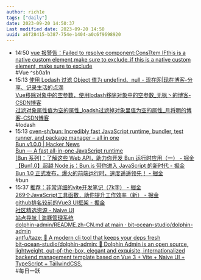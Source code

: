 ```yaml
---
author: rich1e
tags: ["daily"]
date: 2023-09-20 14:50:37
Last modified date: 2023-09-20 14:50
uuid: a6f28415-b387-754e-1404-a0c6f9698920
---
```


- 14:50 [vue 报警告：Failed to resolve component:ConsTtem IFthis is a native custom element,make sure to exclude_if this is a native custom element, make sure to exclude](https://blog.csdn.net/weixin_44058725/article/details/125293263)<br>#Vue ^sb0a1n
- 15:13 [使用 Lodash 过滤 Object 值为 undefind、null - 现在网|现在博客-分享、记录生活的点滴](https://nowtime.cc/js/1790.html)<br>[Vue移除对象中的空参数，使用lodash移除对象中的空参数_无枫丶的博客-CSDN博客](https://blog.csdn.net/anjiongyi/article/details/123874112)<br>[过滤对象属性值为空的属性_loadsh过滤掉对象里值为空的属性_月将明的博客-CSDN博客](https://blog.csdn.net/weixin_43758377/article/details/109620123)<br>#lodash 
- 15:13 [oven-sh/bun: Incredibly fast JavaScript runtime, bundler, test runner, and package manager – all in one](https://github.com/oven-sh/bun)<br>[Bun v1.0.0 | Hacker News](https://news.ycombinator.com/item?id=37434117)<br>[Bun — A fast all-in-one JavaScript runtime](https://bun.sh/)<br>[[Bun 系列]：了解这些 Web API，助力你开发 Bun 运行时应用（一） - 掘金](https://juejin.cn/post/7280435431334887479?searchId=202309201451426DA65A59EFA1329DE53B)<br>[【Bun1.0】超越 Node.js：Bun.js 带你进入 JavaScript 的新时代 - 掘金](https://juejin.cn/post/7277801611996430397?from=search-suggest)<br>[Bun 1.0 正式发布，爆火的前端运行时，速度遥遥领先！ - 掘金](https://juejin.cn/post/7277387014046335010?searchId=202309191346282E7020E7A380738594D2)<br>#bun
- 15:37 [推荐：非常详细的vite开发笔记（7k字） - 掘金](https://juejin.cn/post/7251873578157113401)<br>[269个JavaScript工具函数，助你提升工作效率（新） - 掘金](https://juejin.cn/post/6844904181761835016)<br>[github排名较前的Vue3 UI框架 - 掘金](https://juejin.cn/post/7280133121730609213?utm_source=gold_browser_extension)<br>[社区精选资源 - Naive UI](https://www.naiveui.com/zh-CN/os-theme/docs/community)<br>[站点导航 | 海豚管理系统](https://dolphin-admin.bit-ocean.studio/)<br>[dolphin-admin/README.zh-CN.md at main · bit-ocean-studio/dolphin-admin](https://github.com/bit-ocean-studio/dolphin-admin/blob/main/README.zh-CN.md)<br>[antfu/taze: 🥦 A modern cli tool that keeps your deps fresh](https://github.com/antfu/taze)<br>[bit-ocean-studio/dolphin-admin: 🐬 Dolphin Admin is an open source, lightweight, out-of-the-box, elegant and exquisite, internationalized backend management template based on Vue 3 + Vite + Naive UI + TypeScript + TailwindCSS.](https://github.com/bit-ocean-studio/dolphin-admin)<br>#每日一跃